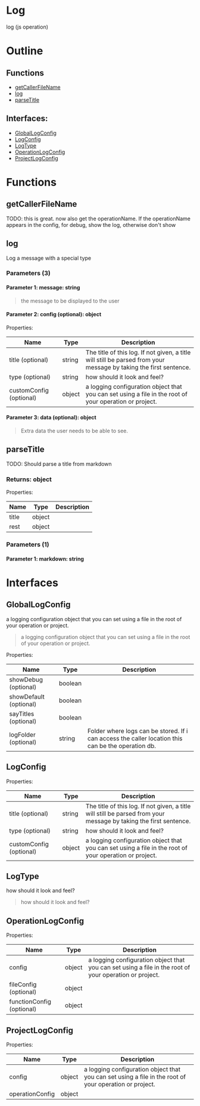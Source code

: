 # Log

log (js operation)



# Outline

## Functions

- [getCallerFileName](#getCallerFileName)
- [log](#log)
- [parseTitle](#parseTitle)

## Interfaces:

- [GlobalLogConfig](#GlobalLogConfig)
- [LogConfig](#LogConfig)
- [LogType](#LogType)
- [OperationLogConfig](#OperationLogConfig)
- [ProjectLogConfig](#ProjectLogConfig)



# Functions

## getCallerFileName

TODO: this is great. now also get the operationName. If the operationName appears in the config, for debug, show the log, otherwise don't show




## log

Log a message with a special type




### Parameters (3)

#### Parameter 1: message: string

> the message to be displayed to the user




#### Parameter 2: config (optional): object

Properties: 

 | Name | Type | Description |
|---|---|---|
| title (optional) | string | The title of this log. If not given, a title will still be parsed from your message by taking the first sentence. |
| type (optional) | string | how should it look and feel? |
| customConfig (optional) | object | a logging configuration object that you can set using a file in the root of your operation or project. |



#### Parameter 3: data (optional): object

> Extra data the user needs to be able to see.




## parseTitle

TODO: Should parse a title from markdown


### Returns: object

Properties: 

 | Name | Type | Description |
|---|---|---|
| title  | object |  |
| rest  | object |  |



### Parameters (1)

#### Parameter 1: markdown: string

# Interfaces

## GlobalLogConfig

a logging configuration object that you can set using a file in the root of your operation or project.



> a logging configuration object that you can set using a file in the root of your operation or project.

Properties: 

 | Name | Type | Description |
|---|---|---|
| showDebug (optional) | boolean |  |
| showDefault (optional) | boolean |  |
| sayTitles (optional) | boolean |  |
| logFolder (optional) | string | Folder where logs can be stored. If i can access the caller location this can be the operation db. |



## LogConfig

Properties: 

 | Name | Type | Description |
|---|---|---|
| title (optional) | string | The title of this log. If not given, a title will still be parsed from your message by taking the first sentence. |
| type (optional) | string | how should it look and feel? |
| customConfig (optional) | object | a logging configuration object that you can set using a file in the root of your operation or project. |



## LogType

how should it look and feel?



> how should it look and feel?




## OperationLogConfig

Properties: 

 | Name | Type | Description |
|---|---|---|
| config  | object | a logging configuration object that you can set using a file in the root of your operation or project. |
| fileConfig (optional) | object |  |
| functionConfig (optional) | object |  |



## ProjectLogConfig

Properties: 

 | Name | Type | Description |
|---|---|---|
| config  | object | a logging configuration object that you can set using a file in the root of your operation or project. |
| operationConfig  | object |  |


